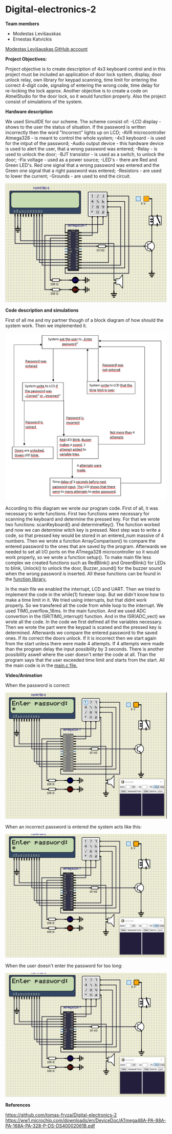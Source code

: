 # Digital-electronics-2
**Team members**

+ Modestas Levišauskas
+ Ernestas Katvickis

[Modestas Levišauskas GitHub account](https://github.com/modlev/Digital-Electronics-2/tree/master/Project)

**Project Objectives:**

Project objective is to create description of 4x3 keyboard control and in this project must be included an application of door lock system, display, door unlock relay, own library for keypad scanning, time limit for entering the correct 4-digit code, signaling of entering the wrong code, time delay for re-locking the lock approx. Another objective is to create a code on AtmelStudio for the door lock, so it would function properly. Also the project consist of simulations of the system.

**Hardware description**

We used SimulIDE for our scheme. The scheme consist of:
-LCD display - shows to the user the status of situation. If the password is written incorrectly then the word "Incorrect" lights up on LCD;
-AVR microcontroller Atmega328 - is meant to control the whole system;
-4x3 keyboard - is used for the intput of the password;
-Audio output device - this hardware device is used to alert the user, that a wrong password was entered;
-Relay - is used to unlock the door;
-BJT transistor - is used as a switch, to unlock the door;
-Fix voltage - used as a power source;
-LED's - there are Red and Green LED's. Red one signal that a wrong password was entered and the Green one signal that a right password was entered;
-Resistors - are used to lower the current;
-Grounds - are used to end the circuit. 

![Scheme](https://github.com/modlev/Digital-Electronics-2/blob/master/Project/Scheme.png)

**Code description and simulations**

First of all me and my partner though of a block diagram of how should the system work. Then we implemented it.

![block diagram](https://github.com/modlev/Digital-Electronics-2/blob/master/Project/Block_Diagram.png)


According to this diagram we wrote our program code.
First of all, it was necessary to write functions. First two functions were necessary for scanning the keyboard and determine the pressed key. For that we wrote two functions: scanKeyboard() and determineKey(). The function worked and now we can determine witch key is pressed. Next step was to write a code, so that pressed key would be stored in an entered_num massive of 4 numbers. Then we wrote a function ArrayComparison() to compare the entered password to the ones that are saved by the program. Afterwards we needed to set all I/O ports on the ATmega328 microcontroller so it would work properly, so we wrote a function setup(). To make main file less complex we created functions such as RedBlink() and GreenBlink() for LEDs to blink, Unlock() to unlock the door, Buzzer_sound() for the buzzer sound when the wrong password is inserted. All these functions can be found in the [function library.](https://github.com/modlev/Digital-Electronics-2/blob/master/Project/Door_Lock/Door_Lock/function.c)

In the main file we enabled the interrupt, LCD and UART. Then we tried to implement the code in the while(1) forewer loop. But we didn't know how to make a time limit in it. We tried using interrupts, but that didnt work properly. So we transfered all the code from while loop to the interrupt. We used TIM0_overflow_16ms. In the main function. And we used ADC convertion in the ISR(TIM0_interrupt) function. And in the ISR(ADC_vect) we wrote all the code. In the code we first defined all the variables necessary. Then we wrote the part were the keypad is scaned and the pressed key is determined. Afterwards we compare the entered password to the saved ones. If its correct the doors unlock. If it is incorrect then we start again from the start unless there were made 4 attempts. If 4 attempts were made than the program delay the input possibility by 3 seconds. There is another possibility aswell where the user doesn't enter the code at all. Than the program says that the user exceeded time limit and starts from the start. All the main code is in the [main.c file.](https://github.com/modlev/Digital-Electronics-2/blob/master/Project/Door_Lock/Door_Lock/main.c)

**Video/Animation**

When the password is correct:

![Correct password](https://github.com/modlev/Digital-Electronics-2/blob/master/Project/Correct_password_entered.gif)

When an incorrect password is entered the system acts like this:

![Incorrect password](https://github.com/modlev/Digital-Electronics-2/blob/master/Project/Inccorect_password_entered.gif)

When the user doesn't enter the password for too long:

![Exceeded time limit](https://github.com/modlev/Digital-Electronics-2/blob/master/Project/Time_limit_exceeded.gif)

**References**

https://github.com/tomas-fryza/Digital-electronics-2
https://ww1.microchip.com/downloads/en/DeviceDoc/ATmega48A-PA-88A-PA-168A-PA-328-P-DS-DS40002061B.pdf

